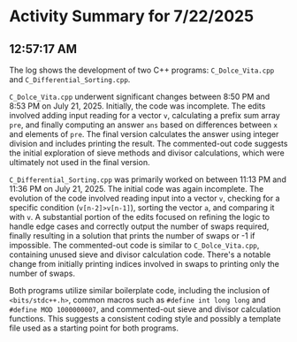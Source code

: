 # Activity Summary for 7/22/2025

## 12:57:17 AM
The log shows the development of two C++ programs: `C_Dolce_Vita.cpp` and `C_Differential_Sorting.cpp`.

`C_Dolce_Vita.cpp` underwent significant changes between 8:50 PM and 8:53 PM on July 21, 2025.  Initially, the code was incomplete.  The edits involved adding input reading for a vector `v`, calculating a prefix sum array `pre`, and finally computing an answer `ans` based on differences between `x` and elements of `pre`.  The final version calculates the answer using integer division and includes printing the result.  The commented-out code suggests the initial exploration of sieve methods and divisor calculations, which were ultimately not used in the final version.

`C_Differential_Sorting.cpp` was primarily worked on between 11:13 PM and 11:36 PM on July 21, 2025. The initial code was again incomplete.  The evolution of the code involved reading input into a vector `v`, checking for a specific condition (`v[n-2]>v[n-1]`), sorting the vector `a`, and comparing it with `v`.  A substantial portion of the edits focused on refining the logic to handle edge cases and correctly output the number of swaps required, finally resulting in a solution that prints the number of swaps or -1 if impossible.  The commented-out code is similar to `C_Dolce_Vita.cpp`, containing unused sieve and divisor calculation code.  There's a notable change from initially printing indices involved in swaps to printing only the number of swaps.

Both programs utilize similar boilerplate code, including the inclusion of `<bits/stdc++.h>`, common macros such as `#define int long long` and `#define MOD 1000000007`, and commented-out sieve and divisor calculation functions. This suggests a consistent coding style and possibly a template file used as a starting point for both programs.
